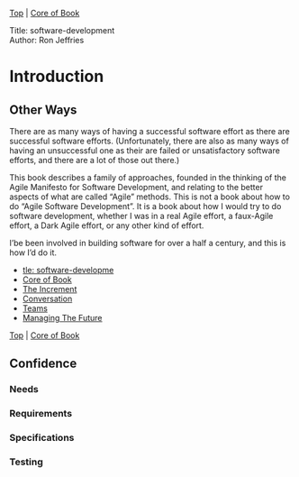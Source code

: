 [Top](index.html) | [Core of Book](01.html)

Title: software-development  
Author: Ron Jeffries

# Introduction #  

## Other Ways ##

There are as many ways of having a successful software effort as there are successful software efforts. (Unfortunately, there are also as many ways of having an unsuccessful one as their are failed or unsatisfactory software efforts, and there are a lot of those out there.)

This book describes a family of approaches, founded in the thinking of the Agile Manifesto for Software Development, and relating to the better aspects of what are called “Agile” methods. This is not a book about how to do “Agile Software Development”. It is a book about how I would try to do software development, whether I was in a real Agile effort, a faux-Agile effort, a Dark Agile effort, or any other kind of effort. 

I’be been involved in building software for over a half a century, and this is how I’d do it.

* [tle: software-developme](index.md)
* [Core of Book](01.md)
* [ The Increment ](02.md)
* [ Conversation ](03.md)
* [ Teams ](04.md)
* [ Managing The Future ](05.md)





[Top](index.html) | [Core of Book](01.html)


## Confidence ##  

### Needs ###  

### Requirements ###  

### Specifications ###  

### Testing ###


